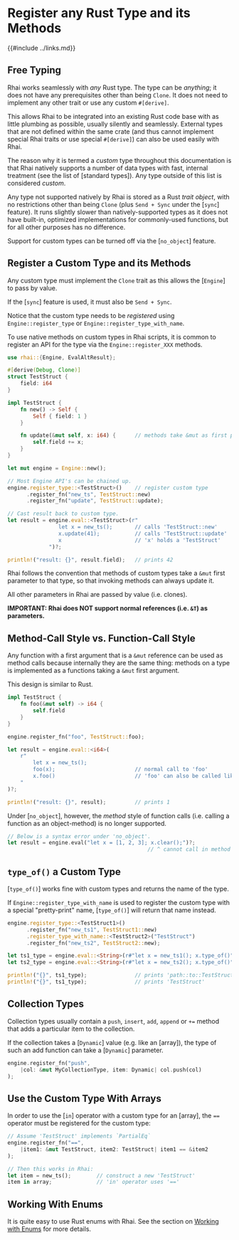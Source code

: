 Register any Rust Type and its Methods
=====================================

{{#include ../links.md}}


Free Typing
-----------

Rhai works seamlessly with _any_ Rust type.  The type can be _anything_; it does not
have any prerequisites other than being `Clone`.  It does not need to implement
any other trait or use any custom `#[derive]`.

This allows Rhai to be integrated into an existing Rust code base with as little plumbing
as possible, usually silently and seamlessly.  External types that are not defined
within the same crate (and thus cannot implement special Rhai traits or
use special `#[derive]`) can also be used easily with Rhai.

The reason why it is termed a _custom_ type throughout this documentation is that
Rhai natively supports a number of data types with fast, internal treatment (see
the list of [standard types]).  Any type outside of this list is considered _custom_.

Any type not supported natively by Rhai is stored as a Rust _trait object_, with no
restrictions other than being `Clone` (plus `Send + Sync` under the [`sync`] feature).
It runs slightly slower than natively-supported types as it does not have built-in,
optimized implementations for commonly-used functions, but for all other purposes has
no difference.

Support for custom types can be turned off via the [`no_object`] feature.


Register a Custom Type and its Methods
-------------------------------------

Any custom type must implement the `Clone` trait as this allows the [`Engine`] to pass by value.

If the [`sync`] feature is used, it must also be `Send + Sync`.

Notice that the custom type needs to be _registered_ using `Engine::register_type`
or `Engine::register_type_with_name`.

To use native methods on custom types in Rhai scripts, it is common to register an API
for the type via the `Engine::register_XXX` methods.

```rust , no_run
use rhai::{Engine, EvalAltResult};

#[derive(Debug, Clone)]
struct TestStruct {
    field: i64
}

impl TestStruct {
    fn new() -> Self {
        Self { field: 1 }
    }

    fn update(&mut self, x: i64) {      // methods take &mut as first parameter
        self.field += x;
    }
}

let mut engine = Engine::new();

// Most Engine API's can be chained up.
engine.register_type::<TestStruct>()    // register custom type
      .register_fn("new_ts", TestStruct::new)
      .register_fn("update", TestStruct::update);

// Cast result back to custom type.
let result = engine.eval::<TestStruct>(r"
                let x = new_ts();       // calls 'TestStruct::new'
                x.update(41);           // calls 'TestStruct::update'
                x                       // 'x' holds a 'TestStruct'
             ")?;

println!("result: {}", result.field);   // prints 42
```

Rhai follows the convention that methods of custom types take a `&mut` first parameter
to that type, so that invoking methods can always update it.

All other parameters in Rhai are passed by value (i.e. clones).

**IMPORTANT: Rhai does NOT support normal references (i.e. `&T`) as parameters.**


Method-Call Style vs. Function-Call Style
----------------------------------------

Any function with a first argument that is a `&mut` reference can be used
as method calls because internally they are the same thing: methods on a type is
implemented as a functions taking a `&mut` first argument.

This design is similar to Rust.

```rust , no_run
impl TestStruct {
    fn foo(&mut self) -> i64 {
        self.field
    }
}

engine.register_fn("foo", TestStruct::foo);

let result = engine.eval::<i64>(
    r"
        let x = new_ts();
        foo(x);                         // normal call to 'foo'
        x.foo()                         // 'foo' can also be called like a method on 'x'
    "
)?;

println!("result: {}", result);         // prints 1
```

Under [`no_object`], however, the _method_ style of function calls
(i.e. calling a function as an object-method) is no longer supported.

```rust , no_run
// Below is a syntax error under 'no_object'.
let result = engine.eval("let x = [1, 2, 3]; x.clear();")?;
                                            // ^ cannot call in method style under 'no_object'
```


`type_of()` a Custom Type
-------------------------

[`type_of()`] works fine with custom types and returns the name of the type.

If `Engine::register_type_with_name` is used to register the custom type
with a special "pretty-print" name, [`type_of()`] will return that name instead.

```rust , no_run
engine.register_type::<TestStruct1>()
      .register_fn("new_ts1", TestStruct1::new)
      .register_type_with_name::<TestStruct2>("TestStruct")
      .register_fn("new_ts2", TestStruct2::new);

let ts1_type = engine.eval::<String>(r#"let x = new_ts1(); x.type_of()"#)?;
let ts2_type = engine.eval::<String>(r#"let x = new_ts2(); x.type_of()"#)?;

println!("{}", ts1_type);               // prints 'path::to::TestStruct'
println!("{}", ts1_type);               // prints 'TestStruct'
```


Collection Types
----------------

Collection types usually contain a `push`, `insert`, `add`, `append` or `+=` method that adds a particular
item to the collection.

If the collection takes a [`Dynamic`] value (e.g. like an [array]), the type of such an add function
can take a [`Dynamic`] parameter.

```rust , no_run
engine.register_fn("push",
    |col: &mut MyCollectionType, item: Dynamic| col.push(col)
);
```


Use the Custom Type With Arrays
------------------------------

In order to use the [`in`] operator with a custom type for an [array], the `==` operator must be
registered for the custom type:

```rust , no_run
// Assume 'TestStruct' implements `PartialEq`
engine.register_fn("==",
    |item1: &mut TestStruct, item2: TestStruct| item1 == &item2
);

// Then this works in Rhai:
let item = new_ts();        // construct a new 'TestStruct'
item in array;              // 'in' operator uses '=='
```


Working With Enums
------------------

It is quite easy to use Rust enums with Rhai.
See the section on [Working with Enums]({{rootUrl}}/patterns/enums.md) for more details.
